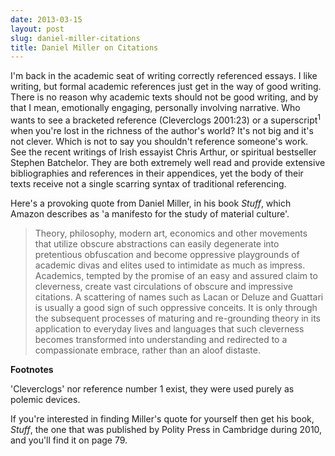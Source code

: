 ```yaml
---
date: 2013-03-15
layout: post
slug: daniel-miller-citations
title: Daniel Miller on Citations
---
```


I'm back in the academic seat of writing correctly referenced essays. I like writing, but formal academic references just get in the way of good writing. There is no reason why academic texts should not be good writing, and by that I mean, emotionally engaging, personally involving narrative. Who wants to see a bracketed reference (Cleverclogs 2001:23) or a superscript<sup>1</sup> when you're lost in the richness of the author's world? It's not big and it's not clever. Which is not to say you shouldn't reference someone's work. See the recent writings of Irish essayist Chris Arthur, or spiritual bestseller Stephen Batchelor. They are both extremely well read and provide extensive bibliographies and references in their appendices, yet the body of their texts receive not a single scarring syntax of traditional referencing.

Here's a provoking quote from Daniel Miller, in his book *Stuff*, which Amazon describes as 'a manifesto for the study of material culture'.

> Theory, philosophy, modern art, economics and other movements that utilize obscure abstractions can easily degenerate into pretentious obfuscation and become oppressive playgrounds of academic divas and elites used to intimidate as much as impress. Academics, tempted by the promise of an easy and assured claim to cleverness, create vast circulations of obscure and impressive citations. A scattering of names such as Lacan or Deluze and Guattari is usually a good sign of such oppressive conceits. It is only through the subsequent processes of maturing and re-grounding theory in its application to everyday lives and languages that such cleverness becomes transformed into understanding and redirected to a compassionate embrace, rather than an aloof distaste.

**Footnotes**

'Cleverclogs' nor reference number 1 exist, they were used purely as polemic devices.

If you're interested in finding Miller's quote for yourself then get his book, *Stuff*, the one that was published by Polity Press in Cambridge during 2010, 
and you'll find it on page 79.